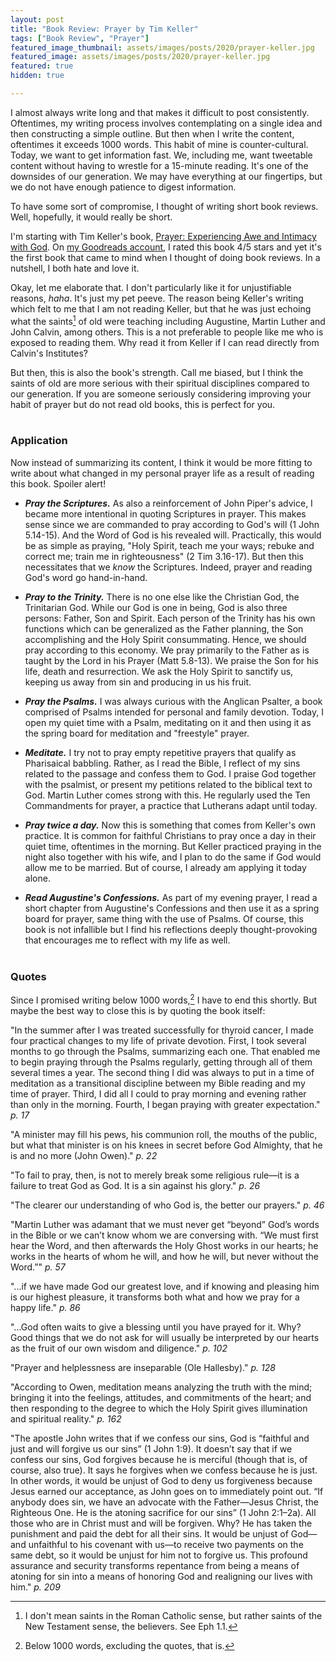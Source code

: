 ```yaml
---
layout: post
title: "Book Review: Prayer by Tim Keller"
tags: ["Book Review", "Prayer"]
featured_image_thumbnail: assets/images/posts/2020/prayer-keller.jpg
featured_image: assets/images/posts/2020/prayer-keller.jpg
featured: true
hidden: true

---
```


I almost always write long and that makes it difficult to post consistently. Oftentimes, my writing process involves contemplating on a single idea and then constructing a simple outline. But then when I write the content, oftentimes it exceeds 1000 words.  This habit of mine is counter-cultural. Today, we want to get information fast. We, including me, want tweetable content without having to wrestle for a 15-minute reading. It's one of the downsides of our generation. We may have everything at our fingertips, but we do not have enough patience to digest information.

To have some sort of compromise, I thought of writing short book reviews. Well, hopefully, it would really be short.

I'm starting with Tim Keller's book, [Prayer: Experiencing Awe and Intimacy with God](https://www.goodreads.com/book/show/20893347-prayer?ac=1&from_search=true&qid=BqbvkrVI7s&rank=1). On [my Goodreads account](https://www.goodreads.com/user/show/111405284-joel-uaje), I rated this book 4/5 stars and yet it's the first book that came to mind when I thought of doing book reviews. In a nutshell, I both hate and love it.

Okay, let me elaborate that. I don't particularly like it for unjustifiable reasons, *haha*. It's just my pet peeve. The reason being Keller's writing which felt to me that I am not reading Keller, but that he was just echoing what the saints[^1] of old were teaching including Augustine, Martin Luther and John Calvin, among others. This is a not preferable to people like me who is exposed to reading them. Why read it from Keller if I can read directly from Calvin's Institutes?

But then, this is also the book's strength. Call me biased, but I think the saints of old are more serious with their spiritual disciplines compared to our generation. If you are someone seriously considering improving your habit of prayer but do not read old books, this is perfect for you.<br><br>

### Application

Now instead of summarizing its content, I think it would be more fitting to write about what changed in my personal prayer life as a result of reading this book. Spoiler alert!

- ***Pray the Scriptures.*** As also a reinforcement of John Piper's advice, I became more intentional in quoting Scriptures in prayer. This makes sense since we are commanded to pray according to God's will (1 John 5.14-15). And the Word of God is his revealed will. Practically, this would be as simple as praying, "Holy Spirit, teach me your ways; rebuke and correct me; train me in righteousness" (2 Tim 3.16-17). But then this necessitates that we *know* the Scriptures. Indeed, prayer and reading God's word go hand-in-hand.

- ***Pray to the Trinity.*** There is no one else like the Christian God, the Trinitarian God. While our God is one in being, God is also three persons: Father, Son and Spirit. Each person of the Trinity has his own functions which can be generalized as the Father planning, the Son accomplishing and the Holy Spirit consummating. Hence, we should pray according to this economy. We pray primarily to the Father as is taught by the Lord in his Prayer (Matt 5.8-13). We praise the Son for his life, death and resurrection. We ask the Holy Spirit to sanctify us, keeping us away from sin and producing in us his fruit.
- ***Pray the Psalms.*** I was always curious with the Anglican Psalter, a book comprised of Psalms intended for personal and family devotion. Today, I open my quiet time with a Psalm, meditating on it and then using it as the spring board for meditation and "freestyle" prayer.
- ***Meditate.*** I try not to pray empty repetitive prayers that qualify as Pharisaical babbling. Rather, as I read the Bible, I reflect of my sins related to the passage and confess them to God. I praise God together with the psalmist, or present my petitions related to the biblical text to God. Martin Luther comes strong with this. He regularly used the Ten Commandments for prayer, a practice that Lutherans adapt until today.
- ***Pray twice a day.*** Now this is something that comes from Keller's own practice. It is common for faithful Christians to pray once a day in their quiet time, oftentimes in the morning. But Keller practiced praying in the night also together with his wife, and I plan to do the same if God would allow me to be married. But of course, I already am applying it today alone.
- ***Read Augustine's Confessions.*** As part of my evening prayer, I read a short chapter from Augustine's Confessions and then use it as a spring board for prayer, same thing with the use of Psalms. Of course, this book is not infallible but I find his reflections deeply thought-provoking that encourages me to reflect with my life as well.<br><br>

### Quotes

Since I promised writing below 1000 words,[^2] I have to end this shortly. But maybe the best way to close this is by quoting the book itself:

"In the summer after I was treated successfully for thyroid cancer, I made four practical changes to my life of private devotion. First, I took several months to go through the Psalms, summarizing each one. That enabled me to begin praying through the Psalms regularly, getting through all of them several times a year. The second thing I did was always to put in a time of meditation as a transitional discipline between my Bible reading and my time of prayer. Third, I did all I could to pray morning and evening rather than only in the morning. Fourth, I began praying with greater expectation." *p. 17*

"A minister may fill his pews, his communion roll, the mouths of the public, but what that minister is on his knees in secret before God Almighty, that he is and no more (John Owen)." *p. 22*

"To fail to pray, then, is not to merely break some religious rule—it is a failure to treat God as God. It is a sin against his glory." *p. 26*

"The clearer our understanding of who God is, the better our prayers." *p. 46*

"Martin Luther was adamant that we must never get “beyond” God’s words in the Bible or we can’t know whom we are conversing with. “We must first hear the Word, and then afterwards the Holy Ghost works in our hearts; he works in the hearts of whom he will, and how he will, but never without the Word.”" *p. 57*

"...if we have made God our greatest love, and if knowing and pleasing him is our highest pleasure, it transforms both what and how we pray for a happy life." *p. 86*

"...God often waits to give a blessing until you have prayed for it. Why? Good things that we do not ask for will usually be interpreted by our hearts as the fruit of our own wisdom and diligence." *p. 102*

"Prayer and helplessness are inseparable (Ole Hallesby)." *p. 128*

"According to Owen, meditation means analyzing the truth with the mind; bringing it into the feelings, attitudes, and commitments of the heart; and then responding to the degree to which the Holy Spirit gives illumination and spiritual reality." *p. 162*

"The apostle John writes that if we confess our sins, God is “faithful and just and will forgive us our sins” (1 John 1:9). It doesn’t say that if we confess our sins, God forgives because he is merciful (though that is, of course, also true). It says he forgives when we confess because he is just. In other words, it would be unjust of God to deny us forgiveness because Jesus earned our acceptance, as John goes on to immediately point out. “If anybody does sin, we have an advocate with the Father—Jesus Christ, the Righteous One. He is the atoning sacrifice for our sins” (1 John 2:1–2a). All those who are in Christ must and will be forgiven. Why? He has taken the punishment and paid the debt for all their sins. It would be unjust of God—and unfaithful to his covenant with us—to receive two payments on the same debt, so it would be unjust for him not to forgive us. This profound assurance and security transforms repentance from being a means of atoning for sin into a means of honoring God and realigning our lives with him." *p. 209*



[^1]: I don't mean saints in the Roman Catholic sense, but rather saints of the New Testament sense, the believers. See Eph 1.1.
[^2]: Below 1000 words, excluding the quotes, that is.